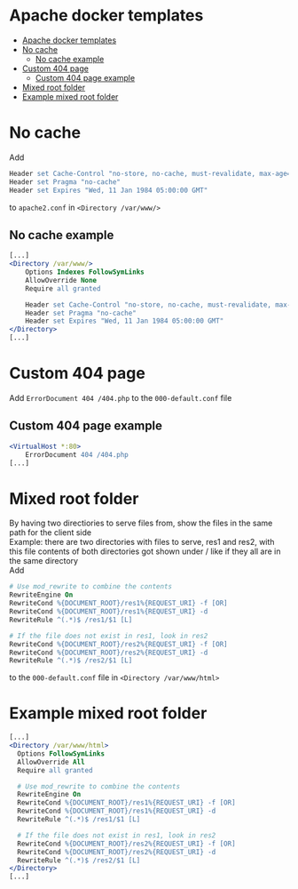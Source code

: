 
# Apache docker templates

- [Apache docker templates](#apache-docker-templates)
- [No cache](#no-cache)
  - [No cache example](#no-cache-example)
- [Custom 404 page](#custom-404-page)
  - [Custom 404 page example](#custom-404-page-example)
- [Mixed root folder](#mixed-root-folder)
- [Example mixed root folder](#example-mixed-root-folder)

# No cache

Add

```Apache
Header set Cache-Control "no-store, no-cache, must-revalidate, max-age=0"
Header set Pragma "no-cache"
Header set Expires "Wed, 11 Jan 1984 05:00:00 GMT"
```

to `apache2.conf` in `<Directory /var/www/>`

## No cache example

```Apache
[...]
<Directory /var/www/>
    Options Indexes FollowSymLinks
    AllowOverride None
    Require all granted

    Header set Cache-Control "no-store, no-cache, must-revalidate, max-age=0"
    Header set Pragma "no-cache"
    Header set Expires "Wed, 11 Jan 1984 05:00:00 GMT"
</Directory>
[...]
```

# Custom 404 page

Add `ErrorDocument 404 /404.php` to the `000-default.conf` file

## Custom 404 page example

```Apache
<VirtualHost *:80>
    ErrorDocument 404 /404.php
[...]
```

# Mixed root folder

By having two directiories to serve files from, show the files in the same path for the client side \
Example: there are two directories with files to serve, res1 and res2, with this file contents of both directories got shown under / like if they all are in the same directory \
Add

```Apache
# Use mod_rewrite to combine the contents
RewriteEngine On
RewriteCond %{DOCUMENT_ROOT}/res1%{REQUEST_URI} -f [OR]
RewriteCond %{DOCUMENT_ROOT}/res1%{REQUEST_URI} -d
RewriteRule ^(.*)$ /res1/$1 [L]

# If the file does not exist in res1, look in res2
RewriteCond %{DOCUMENT_ROOT}/res2%{REQUEST_URI} -f [OR]
RewriteCond %{DOCUMENT_ROOT}/res2%{REQUEST_URI} -d
RewriteRule ^(.*)$ /res2/$1 [L]
```

to the `000-default.conf` file in `<Directory /var/www/html>`

# Example mixed root folder

```Apache
[...]
<Directory /var/www/html>
  Options FollowSymLinks
  AllowOverride All
  Require all granted

  # Use mod_rewrite to combine the contents
  RewriteEngine On
  RewriteCond %{DOCUMENT_ROOT}/res1%{REQUEST_URI} -f [OR]
  RewriteCond %{DOCUMENT_ROOT}/res1%{REQUEST_URI} -d
  RewriteRule ^(.*)$ /res1/$1 [L]

  # If the file does not exist in res1, look in res2
  RewriteCond %{DOCUMENT_ROOT}/res2%{REQUEST_URI} -f [OR]
  RewriteCond %{DOCUMENT_ROOT}/res2%{REQUEST_URI} -d
  RewriteRule ^(.*)$ /res2/$1 [L]
</Directory>
[...]
```

